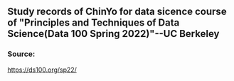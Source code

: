 ## Study records of ChinYo for data sicence course of "Principles and Techniques of Data Science(Data 100 Spring 2022)"--UC Berkeley

### Source:
https://ds100.org/sp22/

